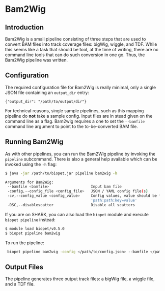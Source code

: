 # Bam2Wig

## Introduction

Bam2Wig is a small pipeline consisting of three steps that are used to convert BAM files into track coverage files: bigWig, wiggle, and TDF. While this seems like a task that should be tool, at the time of writing, there are no command line tools that can do such conversion in one go. Thus, the Bam2Wig pipeline was written.

## Configuration
The required configuration file for Bam2Wig is really minimal, only a single JSON file containing an `output_dir` entry:

~~~
{"output_dir": "/path/to/output/dir"}
~~~
For technical reasons, single sample pipelines, such as this mapping pipeline do **not** take a sample config.
Input files are in stead given on the command line as a flag.
Bam2wig requires a one to set the `--bamfile` command line argument to point to the to-be-converted BAM file.

## Running Bam2Wig

As with other pipelines, you can run the Bam2Wig pipeline by invoking the `pipeline` subcommand. There is also a general help available which can be invoked using the `-h` flag:

~~~bash
$ java -jar /path/to/biopet.jar pipeline bam2wig -h

Arguments for Bam2Wig:
 --bamfile <bamfile>                   Input bam file
 -config,--config_file <config_file>   JSON / YAML config file(s)
 -cv,--config_value <config_value>     Config values, value should be formatted like 'key=value' or
                                       'path:path:key=value'
 -DSC,--disablescatter                 Disable all scatters

~~~

If you are on SHARK, you can also load the `biopet` module and execute `biopet pipeline` instead:

~~~bash
$ module load biopet/v0.5.0
$ biopet pipeline bam2wig

~~~

To run the pipeline:
~~~bash
 biopet pipeline bam2wig -config </path/to/config.json> --bamfile </path/to/bam.bam> -qsub -jobParaEnv BWA -run
~~~

## Output Files

The pipeline generates three output track files: a bigWig file, a wiggle file, and a TDF file.
